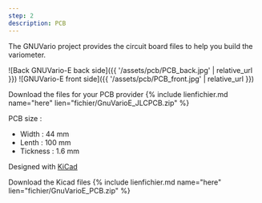 ```yaml
---
step: 2
description: PCB
---
```


The GNUVario project provides the circuit board files to help you build the variometer.


![Back GNUVario-E back side]({{ '/assets/pcb/PCB_back.jpg' | relative_url }})
![GNUVario-E front side]({{ '/assets/pcb/PCB_front.jpg' | relative_url }})

Download the files for your PCB provider {% include lienfichier.md name="here" lien="fichier/GnuVarioE_JLCPCB.zip" %}

PCB size :
* Width  : 44 mm
* Lenth : 100 mm 
* Tickness : 1.6 mm

Designed with [KiCad](http://kicad-pcb.org/) 

Download the Kicad files {% include lienfichier.md name="here" lien="fichier/GnuVarioE_PCB.zip" %}
